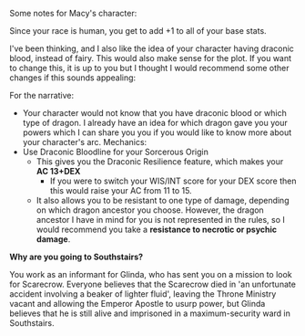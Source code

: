 
Some notes for Macy's character:

Since your race is human, you get to add +1 to all of your base stats.

I've been thinking, and I also like the idea of your character having draconic blood, instead of fairy. This would also make sense for the plot. If you want to change this, it is up to you but I thought I would recommend some other changes if this sounds appealing:

For the narrative: 
- Your character would not know that you have draconic blood or which type of dragon. I already have an idea for which dragon gave you your powers which I can share you you if you would like to know more about your character's arc.
Mechanics:
- Use Draconic Bloodline for your Sorcerous Origin
	- This gives you the Draconic Resilience feature, which makes your **AC 13+DEX**
		- If you were to switch your WIS/INT score for your DEX score then this would raise your AC from 11 to 15.
	- It also allows you to be resistant to one type of damage, depending on which dragon ancestor you choose. However, the dragon ancestor I have in mind for you is not represented in the rules, so I would recommend you take a **resistance to necrotic or psychic damage**.



**Why are you going to Southstairs?**

You work as an informant for Glinda, who has sent you on a mission to look for Scarecrow. Everyone believes that the Scarecrow died in 'an unfortunate accident involving a beaker of lighter fluid', leaving the Throne Ministry vacant and allowing the Emperor Apostle to usurp power, but Glinda believes that he is still alive and imprisoned in a maximum-security ward in Southstairs.

